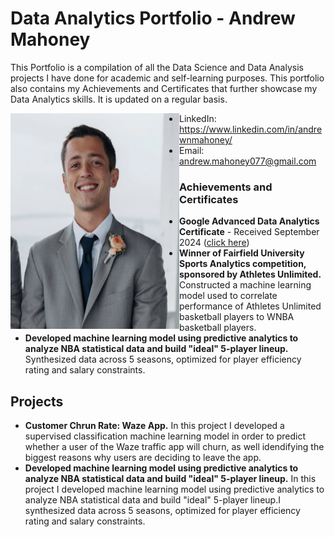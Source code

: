 # Data Analytics Portfolio - Andrew Mahoney
This Portfolio is a compilation of all the Data Science and Data Analysis projects I have done for academic and self-learning purposes. This portfolio also contains my Achievements and Certificates that further showcase my Data Analytics skills. It is updated on a regular basis.

<img align="left" width="270" height="345" src="https://github.com/drewmahoney07/Portfolio/blob/main/Images/Pic_of_Me.jpg">

  - LinkedIn: https://www.linkedin.com/in/andrewnmahoney/
  - Email: andrew.mahoney077@gmail.com
    
 ### Achievements and Certificates
- **Google Advanced Data Analytics Certificate** - Received September 2024 ([click here](https://www.credly.com/badges/8f486231-6ccb-4c67-a580-b98d5b217ff8/linked_in_profile))
- **Winner of Fairfield University Sports Analytics competition, sponsored by Athletes Unlimited.** Constructed a machine learning model used to correlate performance of Athletes Unlimited basketball players to WNBA basketball players.
- **Developed machine learning model using predictive analytics to analyze NBA statistical data and build "ideal" 5-player lineup.** Synthesized data across 5 seasons, optimized for player efficiency rating and salary constraints.

## Projects
- **Customer Chrun Rate: Waze App.** In this project I developed a supervised classification machine learning model in order to predict whether a user of the Waze traffic app will churn, as well idendifying the biggest reasons why users are deciding to leave the app.
- **Developed machine learning model using predictive analytics to analyze NBA statistical data and build "ideal" 5-player lineup.** In this project I developed machine learning model using predictive analytics to analyze NBA statistical data and build "ideal" 5-player lineup.I synthesized data across 5 seasons, optimized for player efficiency rating and salary constraints.
